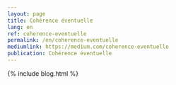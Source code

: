 ```yaml
---
layout: page
title: Cohérence éventuelle
lang: en
ref: coherence-eventuelle
permalink: /en/coherence-eventuelle
mediumlink: https://medium.com/coherence-eventuelle
publication: Cohérence éventuelle
---
```


{% include blog.html %}
